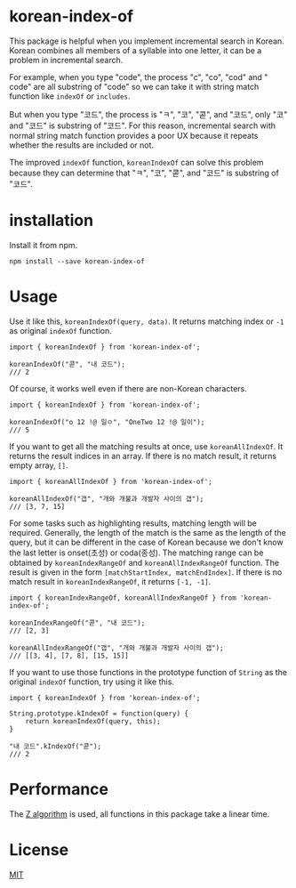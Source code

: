 # korean-index-of

This package is helpful when you implement incremental search in Korean. Korean combines all members of a syllable into one letter, it can be a problem in incremental search.

For example, when you type "code", the process "c", "co", "cod" and "
code" are all substring of "code" so we can take it with string match function like `indexOf` or `includes`.

But when you type "코드", the process is "ㅋ", "코", "콛", and "코드", only "코" and "코드" is substring of "코드". For this reason, incremental search with normal string match function provides a poor UX because it repeats whether the results are included or not.

The improved `indexOf` function, `koreanIndexOf` can solve this problem because they can determine that "ㅋ", "코", "콛", and "코드" is substring of "코드".

# installation

Install it from npm.

```
npm install --save korean-index-of
```

# Usage

Use it like this, `koreanIndexOf(query, data)`. It returns matching index or `-1` as original `indexOf` function.

```
import { koreanIndexOf } from 'korean-index-of';

koreanIndexOf("콛", "내 코드");
/// 2
```

Of course, it works well even if there are non-Korean characters.

```
import { koreanIndexOf } from 'korean-index-of';

koreanIndexOf("o 12 !@ 일ㅇ", "OneTwo 12 !@ 일이");
/// 5
```

If you want to get all the matching results at once, use `koreanAllIndexOf`. It returns the result indices in an array. If there is no match result, it returns empty array, `[]`.

```
import { koreanAllIndexOf } from 'korean-index-of';

koreanAllIndexOf("갭", "개와 개불과 개발자 사이의 갭");
/// [3, 7, 15]
```

For some tasks such as highlighting results, matching length will be required. Generally, the length of the match is the same as the length of the query, but it can be different in the case of Korean because we don't know the last letter is onset(초성) or coda(종성). The matching range can be obtained by `koreanIndexRangeOf` and `koreanAllIndexRangeOf` function. The result is given in the form `[matchStartIndex, matchEndIndex]`. If there is no match result in `koreanIndexRangeOf`, it returns `[-1, -1]`.

```
import { koreanIndexRangeOf, koreanAllIndexRangeOf } from 'korean-index-of';

koreanIndexRangeOf("콛", "내 코드");
/// [2, 3]

koreanAllIndexRangeOf("갭", "개와 개불과 개발자 사이의 갭");
/// [[3, 4], [7, 8], [15, 15]]
```

If you want to use those functions in the prototype function of `String` as the original `indexOf` function, try using it like this.

```
import { koreanIndexOf } from 'korean-index-of';

String.prototype.kIndexOf = function(query) {
    return koreanIndexOf(query, this);
}

"내 코드".kIndexOf("콛");
/// 2
```

# Performance

The [Z algorithm](https://www.geeksforgeeks.org/z-algorithm-linear-time-pattern-searching-algorithm/) is used, all functions in this package take a linear time.

# License

[MIT](https://github.com/ialy1595/korean-index-of/blob/master/LICENSE)
